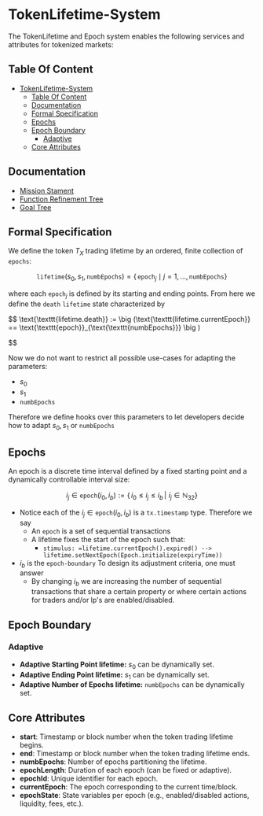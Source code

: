 # TokenLifetime-System

The TokenLifetime and Epoch system enables the following services and attributes for tokenized markets:

## Table Of Content

- [TokenLifetime-System](#tokenlifetime-system)
  - [Table Of Content](#table-of-content)
  - [Documentation](#documentation)
  - [Formal Specification](#formal-specification)
  - [Epochs](#epochs)
  - [Epoch Boundary](#epoch-boundary)
    - [Adaptive](#adaptive)
  - [Core Attributes](#core-attributes)

## Documentation

- [Mission Stament](docs/missionStament.json)
- [Function Refinement Tree](docs/functionRefinementTree.png)
- [Goal Tree](docs/goalTree.md)

## Formal Specification

We define the token $T_X$ trading lifetime by an ordered, finite collection of `epochs`:

$$
\texttt{lifetime}(s_0, s_1, \texttt{numbEpochs}) = \left\{\, \texttt{epoch}_j \mid j = 1, \ldots, \texttt{numbEpochs} \right\}
$$

where each $\texttt{epoch}_j$ is defined by its starting and ending points.
From here we define the `death` `lifetime` state characterized by

$$
\text{\texttt{lifetime.death}} := \big (\text{\texttt{lifetime.currentEpoch}} == \text{\texttt{epoch}}_{\text{\texttt{numbEpochs}}} \big )

$$

Now we do not want to restrict all possible use-cases for adapting the parameters:
- $s_0$
- $s_1$
- `numbEpochs`


Therefore we define hooks over this parameters to let developers decide how to adapt $s_0, s_1$ or `numbEpochs`




## Epochs

An epoch is a discrete time interval defined by a fixed starting point and a dynamically controllable interval size:

$$
i_j \in \texttt{epoch}(i_0, i_b) := \left\{\, i_0 \leq i_j \leq i_b \,\middle|\, \, i_j \in \mathbb{N}_{32} \right\}
$$

- Notice each of the $i_j \in \texttt{epoch}(i_0, i_b)$ is a `tx.timestamp` type. Therefore we say
  - An `epoch` is a set of sequential transactions
  - A lifetime fixes the start of the epoch such that:
    -  `stimulus: =lifetime.currentEpoch().expired() --> lifetime.setNextEpoch(Epoch.initialize(expiryTime))` 
- $i_b$ is the `epoch-boundary` To design its adjustment criteria, one must answer
  - By changing $i_b$ we are increasing the number of sequential transactions that share a certain property or where certain actions for traders and/or lp's are enabled/disabled. 

## Epoch Boundary




### Adaptive

- **Adaptive Starting Point lifetime:** $s_0$ can be dynamically set.
- **Adaptive Ending Point lifetime:** $s_1$ can be dynamically set.
- **Adaptive Number of Epochs lifetime:** $\texttt{numbEpochs}$ can be dynamically set.


## Core Attributes

- **start**: Timestamp or block number when the token trading lifetime begins.
- **end**: Timestamp or block number when the token trading lifetime ends.
- **numbEpochs**: Number of epochs partitioning the lifetime.
- **epochLength**: Duration of each epoch (can be fixed or adaptive).
- **epochId**: Unique identifier for each epoch.
- **currentEpoch**: The epoch corresponding to the current time/block.
- **epochState**: State variables per epoch (e.g., enabled/disabled actions, liquidity, fees, etc.).

